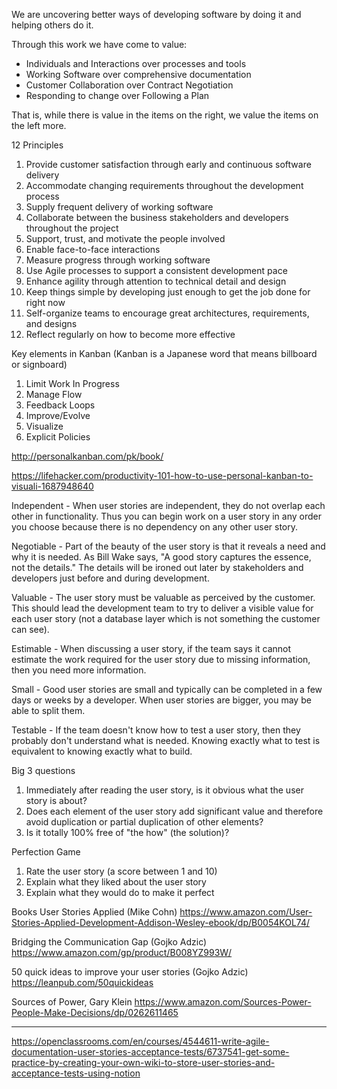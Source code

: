 We are uncovering better ways of developing software by doing it and helping others do it.

Through this work we have come to value:

- Individuals and Interactions over processes and tools
- Working Software over comprehensive documentation
- Customer Collaboration over Contract Negotiation
- Responding to change over Following a Plan

That is, while there is value in the items on the right, we value the items on the left more.

12 Principles
1. Provide customer satisfaction through early and continuous software delivery
2. Accommodate changing requirements throughout the development process
3. Supply frequent delivery of working software
4. Collaborate between the business stakeholders and developers throughout the project
5. Support, trust, and motivate the people involved 
6. Enable face-to-face interactions 
7. Measure progress through working software
8. Use Agile processes to support a consistent development pace 
9. Enhance agility through attention to technical detail and design
10. Keep things simple by developing just enough to get the job done for right now
11. Self-organize teams to encourage great architectures, requirements, and designs 
12. Reflect regularly on how to become more effective 

Key elements in Kanban (Kanban is a Japanese word that means billboard or signboard)
1. Limit Work In Progress
2. Manage Flow
3. Feedback Loops
4. Improve/Evolve
5. Visualize  
6. Explicit Policies

http://personalkanban.com/pk/book/

https://lifehacker.com/productivity-101-how-to-use-personal-kanban-to-visuali-1687948640


Independent - When user stories are independent, they do not overlap each other in functionality. Thus you can begin work on a user story in any order you choose because there is no dependency on any other user story.

Negotiable - Part of the beauty of the user story is that it reveals a need and why it is needed. As Bill Wake says, "A good story captures the essence, not the details." The details will be ironed out later by stakeholders and developers just before and during development.

Valuable - The user story must be valuable as perceived by the customer. This should lead the development team to try to deliver a visible value for each user story (not a database layer which is not something the customer can see).

Estimable - When discussing a user story, if the team says it cannot estimate the work required for the user story due to missing information, then you need more information. 

Small - Good user stories are small and typically can be completed in a few days or weeks by a developer. When user stories are bigger, you may be able to split them. 

Testable - If the team doesn't know how to test a user story, then they probably don't understand what is needed. Knowing exactly what to test is equivalent to knowing exactly what to build.

Big 3 questions
1. Immediately after reading the user story, is it obvious what the user story is about?
2. Does each element of the user story add significant value and therefore avoid duplication or partial duplication of other elements?
3. Is it totally 100% free of "the how" (the solution)?

Perfection Game
1. Rate the user story (a score between 1 and 10)
2. Explain what they liked about the user story
3. Explain what they would do to make it perfect


Books
User Stories Applied (Mike Cohn) https://www.amazon.com/User-Stories-Applied-Development-Addison-Wesley-ebook/dp/B0054KOL74/

Bridging the Communication Gap (Gojko Adzic) https://www.amazon.com/gp/product/B008YZ993W/

50 quick ideas to improve your user stories (Gojko Adzic) https://leanpub.com/50quickideas

 Sources of Power, Gary Klein https://www.amazon.com/Sources-Power-People-Make-Decisions/dp/0262611465
 
 ---
 
 https://openclassrooms.com/en/courses/4544611-write-agile-documentation-user-stories-acceptance-tests/6737541-get-some-practice-by-creating-your-own-wiki-to-store-user-stories-and-acceptance-tests-using-notion
 
 
